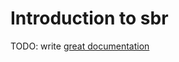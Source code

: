 # Introduction to sbr

TODO: write [great documentation](http://jacobian.org/writing/what-to-write/)
